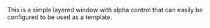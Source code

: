 This is a simple layered window with alpha control that can easily be configured to be used as a template.
